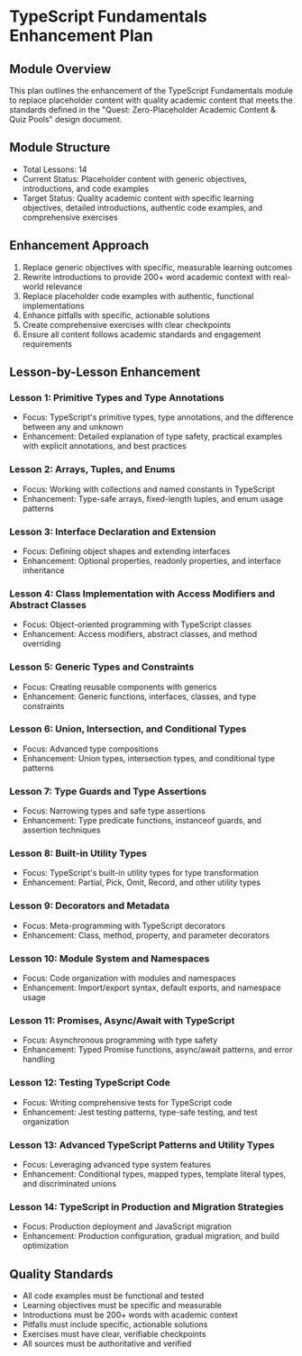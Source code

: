 # TypeScript Fundamentals Enhancement Plan

## Module Overview
This plan outlines the enhancement of the TypeScript Fundamentals module to replace placeholder content with quality academic content that meets the standards defined in the "Quest: Zero-Placeholder Academic Content & Quiz Pools" design document.

## Module Structure
- Total Lessons: 14
- Current Status: Placeholder content with generic objectives, introductions, and code examples
- Target Status: Quality academic content with specific learning objectives, detailed introductions, authentic code examples, and comprehensive exercises

## Enhancement Approach
1. Replace generic objectives with specific, measurable learning outcomes
2. Rewrite introductions to provide 200+ word academic context with real-world relevance
3. Replace placeholder code examples with authentic, functional implementations
4. Enhance pitfalls with specific, actionable solutions
5. Create comprehensive exercises with clear checkpoints
6. Ensure all content follows academic standards and engagement requirements

## Lesson-by-Lesson Enhancement

### Lesson 1: Primitive Types and Type Annotations
- Focus: TypeScript's primitive types, type annotations, and the difference between any and unknown
- Enhancement: Detailed explanation of type safety, practical examples with explicit annotations, and best practices

### Lesson 2: Arrays, Tuples, and Enums
- Focus: Working with collections and named constants in TypeScript
- Enhancement: Type-safe arrays, fixed-length tuples, and enum usage patterns

### Lesson 3: Interface Declaration and Extension
- Focus: Defining object shapes and extending interfaces
- Enhancement: Optional properties, readonly properties, and interface inheritance

### Lesson 4: Class Implementation with Access Modifiers and Abstract Classes
- Focus: Object-oriented programming with TypeScript classes
- Enhancement: Access modifiers, abstract classes, and method overriding

### Lesson 5: Generic Types and Constraints
- Focus: Creating reusable components with generics
- Enhancement: Generic functions, interfaces, classes, and type constraints

### Lesson 6: Union, Intersection, and Conditional Types
- Focus: Advanced type compositions
- Enhancement: Union types, intersection types, and conditional type patterns

### Lesson 7: Type Guards and Type Assertions
- Focus: Narrowing types and safe type assertions
- Enhancement: Type predicate functions, instanceof guards, and assertion techniques

### Lesson 8: Built-in Utility Types
- Focus: TypeScript's built-in utility types for type transformation
- Enhancement: Partial, Pick, Omit, Record, and other utility types

### Lesson 9: Decorators and Metadata
- Focus: Meta-programming with TypeScript decorators
- Enhancement: Class, method, property, and parameter decorators

### Lesson 10: Module System and Namespaces
- Focus: Code organization with modules and namespaces
- Enhancement: Import/export syntax, default exports, and namespace usage

### Lesson 11: Promises, Async/Await with TypeScript
- Focus: Asynchronous programming with type safety
- Enhancement: Typed Promise functions, async/await patterns, and error handling

### Lesson 12: Testing TypeScript Code
- Focus: Writing comprehensive tests for TypeScript code
- Enhancement: Jest testing patterns, type-safe testing, and test organization

### Lesson 13: Advanced TypeScript Patterns and Utility Types
- Focus: Leveraging advanced type system features
- Enhancement: Conditional types, mapped types, template literal types, and discriminated unions

### Lesson 14: TypeScript in Production and Migration Strategies
- Focus: Production deployment and JavaScript migration
- Enhancement: Production configuration, gradual migration, and build optimization

## Quality Standards
- All code examples must be functional and tested
- Learning objectives must be specific and measurable
- Introductions must be 200+ words with academic context
- Pitfalls must include specific, actionable solutions
- Exercises must have clear, verifiable checkpoints
- All sources must be authoritative and verified